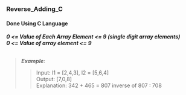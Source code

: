 ### Reverse_Adding_C 
#### Done Using C Language

***0 <= Value of Each Array Element <= 9 (single digit array elements)*** 
  <br> 
***0 <= Value of array element <= 9***
<br><br>
>***Example***: 
>>Input: l1 = [2,4,3], l2 = [5,6,4]
>>  <br>
>>Output: [7,0,8]
>>  <br>
>>Explanation: 342 + 465 = 807
>>inverse of 807 : 708
